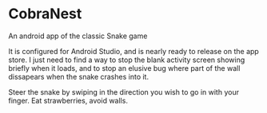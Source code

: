 CobraNest
=====

An android app of the classic Snake game

It is configured for Android Studio, and is nearly ready to release on the app store.  I just need to find a way to stop the blank activity screen showing briefly when it loads, and to stop an elusive bug where part of the wall dissapears when the snake crashes into it.

Steer the snake by swiping in the direction you wish to go in with your finger.  Eat strawberries, avoid walls.
